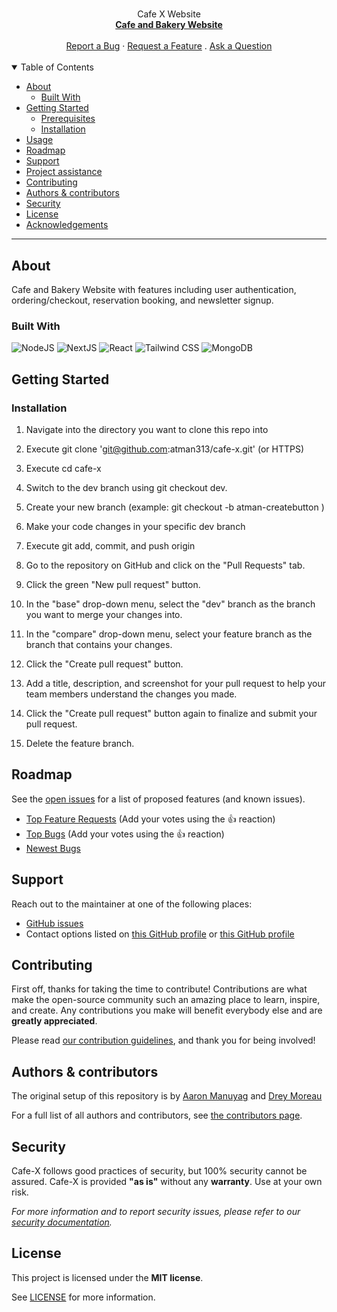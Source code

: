 <h1 align="center">
  <a href="https://github.com/atman313/cafe-x">
  </a>
</h1>

<div align="center">
  Cafe X Website
  <br />
  <a href="#about"><strong>Cafe and Bakery Website </strong></a>
  <br />
  <br />
  <a href="https://github.com/atman313/cafe-x/issues/new?assignees=&labels=bug&template=01_BUG_REPORT.md&title=bug%3A+">Report a Bug</a>
  ·
  <a href="https://github.com/atman313/cafe-x/issues/new?assignees=&labels=enhancement&template=02_FEATURE_REQUEST.md&title=feat%3A+">Request a Feature</a>
  .
  <a href="https://github.com/atman313/cafe-x/issues/new?assignees=&labels=question&template=04_SUPPORT_QUESTION.md&title=support%3A+">Ask a Question</a>
</div>

<div align="center">
<br />

</div>

<details open="open">
<summary>Table of Contents</summary>

- [About](#about)
  - [Built With](#built-with)
- [Getting Started](#getting-started)
  - [Prerequisites](#prerequisites)
  - [Installation](#installation)
- [Usage](#usage)
- [Roadmap](#roadmap)
- [Support](#support)
- [Project assistance](#project-assistance)
- [Contributing](#contributing)
- [Authors & contributors](#authors--contributors)
- [Security](#security)
- [License](#license)
- [Acknowledgements](#acknowledgements)

</details>

---

## About

Cafe and Bakery Website with features including user authentication, ordering/checkout, reservation booking, and newsletter signup.




### Built With

![NodeJS](https://img.shields.io/badge/Node.js-43853D?style=for-the-badge&logo=node.js&logoColor=white)
![NextJS](https://img.shields.io/badge/next.js-000000?style=for-the-badge&logo=nextdotjs&logoColor=white)
![React](https://img.shields.io/badge/react-%2320232a.svg?style=for-the-badge&logo=react&logoColor=%2361DAFB)
![Tailwind CSS](https://img.shields.io/badge/Tailwind_CSS-38B2AC?style=for-the-badge&logo=tailwind-css&logoColor=white)
![MongoDB](https://img.shields.io/badge/MongoDB-%234ea94b.svg?style=for-the-badge&logo=mongodb&logoColor=white)


## Getting Started

### Installation
1. Navigate into the directory you want to clone this repo into

2. Execute git clone 'git@github.com:atman313/cafe-x.git'    (or HTTPS)

3. Execute cd cafe-x

4. Switch to the dev branch using git checkout dev.

5. Create your new branch   (example:  git checkout -b atman-createbutton   )

6. Make your code changes in your specific dev branch 

7. Execute git add, commit, and push origin

8. Go to the repository on GitHub and click on the "Pull Requests" tab.

9. Click the green "New pull request" button.

10. In the "base" drop-down menu, select the "dev" branch as the branch you want to merge your changes into.

11. In the "compare" drop-down menu, select your feature branch as the branch that contains your changes.

12. Click the "Create pull request" button.

13. Add a title, description, and screenshot for your pull request to help your team members understand the changes you made.

14. Click the "Create pull request" button again to finalize and submit your pull request.

15. Delete the feature branch. 

## Roadmap

See the [open issues](https://github.com/atman313/cafe-x/issues) for a list of proposed features (and known issues).

- [Top Feature Requests](https://github.com/atman313/cafe-x/issues?q=label%3Aenhancement+is%3Aopen+sort%3Areactions-%2B1-desc) (Add your votes using the 👍 reaction)
- [Top Bugs](https://github.com/atman313/cafe-x/issues?q=is%3Aissue+is%3Aopen+label%3Abug+sort%3Areactions-%2B1-desc) (Add your votes using the 👍 reaction)
- [Newest Bugs](https://github.com/atman313/cafe-x/issues?q=is%3Aopen+is%3Aissue+label%3Abug)

## Support

Reach out to the maintainer at one of the following places:

- [GitHub issues](https://github.com/atman313/cafe-x/issues/new?assignees=&labels=question&template=04_SUPPORT_QUESTION.md&title=support%3A+)
- Contact options listed on [this GitHub profile](https://github.com/atman313) or [this GitHub profile](https://github.com/dreymoreau)

## Contributing

First off, thanks for taking the time to contribute! Contributions are what make the open-source community such an amazing place to learn, inspire, and create. Any contributions you make will benefit everybody else and are **greatly appreciated**.


Please read [our contribution guidelines](docs/CONTRIBUTING.md), and thank you for being involved!

## Authors & contributors

The original setup of this repository is by [Aaron Manuyag](https://github.com/atman313) and [Drey Moreau](https://github.com/dreymoreau)

For a full list of all authors and contributors, see [the contributors page](https://github.com/atman313/cafe-x/contributors).

## Security

Cafe-X follows good practices of security, but 100% security cannot be assured.
Cafe-X is provided **"as is"** without any **warranty**. Use at your own risk.

_For more information and to report security issues, please refer to our [security documentation](docs/SECURITY.md)._

## License

This project is licensed under the **MIT license**.

See [LICENSE](docs/LICENSE) for more information.
